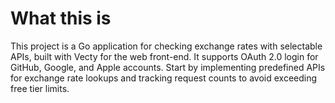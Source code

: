 <!-- Use this file to provide workspace-specific custom instructions to Copilot. For more details, visit https://code.visualstudio.com/docs/copilot/copilot-customization#_use-a-githubcopilotinstructionsmd-file -->

# What this is

This project is a Go application for checking exchange rates with selectable APIs, built with Vecty for the web front-end. It supports OAuth 2.0 login for GitHub, Google, and Apple accounts. Start by implementing predefined APIs for exchange rate lookups and tracking request counts to avoid exceeding free tier limits.
